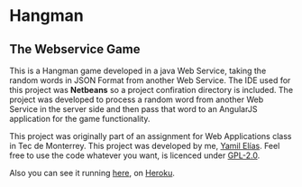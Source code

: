 # Hangman
## The Webservice Game

This is a Hangman game developed in a java Web Service, taking the random words in JSON Format from another Web Service. The IDE used for this project was **Netbeans** so a  project confiration directory is included. The project was developed to process a random word from another Web Service in the server side and then pass that word to an AngularJS application for the game functionality.

This project was originally part of an assignment for Web Applications class in Tec de Monterrey. This project was developed by me, [Yamil Elías](https://github.com/yamilelias). Feel free to use the code whatever you want, is licenced under [GPL-2.0](https://www.gnu.org/licenses/gpl-2.0.html).

Also you can see it running [here](httpa://hangman-web-service.heroku.com), on [Heroku](https://heroku.com/).
